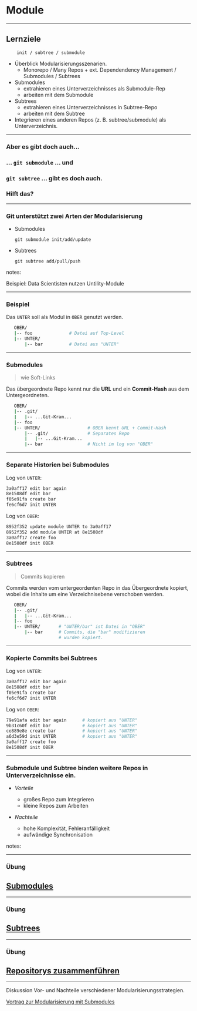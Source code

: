 # Module

<!-- .slide: data-background-image="sections/modularization/modules.png" data-background-opacity="0.6" -->

---

## Lernziele

```
    init / subtree / submodule
```

 * Überblick Modularisierungsszenarien.
   - Monorepo / Many Repos + ext. Dependendency Management / Submodules / Subtrees
 * Submodules
   - extrahieren eines Unterverzeichnisses als Submodule-Rep
   - arbeiten mit dem Submodule
 * Subtrees
   - extrahieren eines Unterverzeichnisses in  Subtree-Repo
   - arbeiten mit dem Subtree
 * Integrieren eines anderen Repos (z. B. subtree/submodule) als Unterverzeichnis.

---

<!-- .slide: data-background-image="07/modules.png" -->

### Aber es gibt doch auch...

### ... **`git submodule`** ... und
### **`git subtree`** ... gibt es doch auch.
### **Hilft das?**

---

### Git unterstützt zwei Arten der Modularisierung

 * Submodules
   
   ```git submodule init/add/update```
   
 * Subtrees
   
   ```git subtree add/pull/push```

notes:

Beispiel: Data Scientisten nutzen Untility-Module


---


### Beispiel

Das `UNTER` soll als Modul in `OBER` genutzt werden.

```bash
   OBER/
   |-- foo              # Datei auf Top-Level
   |-- UNTER/
       |-- bar          # Datei aus "UNTER"    
```


---


### Submodules

> wie Soft-Links

Das übergeordnete Repo kennt nur die **URL** und ein **Commit-Hash** 
aus dem Untergeordneten.

```bash
   OBER/
   |-- .git/
   |   |-- ...Git-Kram...
   |-- foo
   |-- UNTER/                  # OBER kennt URL + Commit-Hash
       |-- .git/               # Separates Repo
       |   |-- ...Git-Kram...
       |-- bar                 # Nicht im log von "OBER"
```


---

### Separate Historien bei Submodules

Log von `UNTER`:

```bash
3a0aff17 edit bar again
8e1508df edit bar
f05e91fa create bar
fe6cf6d7 init UNTER
```


Log von `OBER`:

```bash
8952f352 update module UNTER to 3a0aff17
8952f352 add module UNTER at 8e1508df
3a0aff17 create foo
8e1508df init OBER
```

---


### Subtrees

> Commits kopieren

Commits werden vom untergeordenten Repo in das Übergeordnete kopiert,
wobei die Inhalte um eine Verzeichnisebene verschoben werden.

```bash
   OBER/
   |-- .git/
   |   |-- ...Git-Kram...
   |-- foo
   |-- UNTER/       # "UNTER/bar" ist Datei in "OBER"          
       |-- bar      # Commits, die "bar" modifizieren
                    # wurden kopiert.
```


---

### Kopierte Commits bei Subtrees


Log von `UNTER`:

```bash
3a0aff17 edit bar again
8e1508df edit bar
f05e91fa create bar
fe6cf6d7 init UNTER
```

Log von `OBER`:

```bash
79e91afa edit bar again      # kopiert aus "UNTER"
9b31c60f edit bar            # kopiert aus "UNTER"
ce889e8e create bar          # kopiert aus "UNTER"
a6d3e59d init UNTER          # kopiert aus "UNTER"
3a0aff17 create foo
8e1508df init OBER
```

---


### Submodule und Subtree binden weitere Repos in Unterverzeichnisse ein.

 * *Vorteile*
   - großes Repo zum Integrieren
   - kleine Repos zum Arbeiten
 
 * *Nachteile*
   - hohe Komplexität, Fehleranfälligkeit
   - aufwändige Synchronisation

notes:


---

### Übung

<h2><a href="markdown-git-uebungen/aufgabe-modularisierung-submodules.html" target="_blank">Submodules<a></h2>


---

### Übung

<h2><a href="markdown-git-uebungen/aufgabe-modularisierung-subtrees.html" target="_blank">Subtrees<a></h2>


---

### Übung

<h2><a href="markdown-git-uebungen/aufgabe-modularisierung-repositorys-zusammenfuehren.html" target="_blank">Repositorys zusammenführen<a></h2>



---

Diskussion Vor- und Nachteile verschiedener Modularisierungsstrategien.

[Vortrag zur Modularisierung mit Submodules](https://kapitel26.github.io/assets/2010-10-20-submodules-subtrees-lehmanns/Lehmannsvortrag.pdf)



